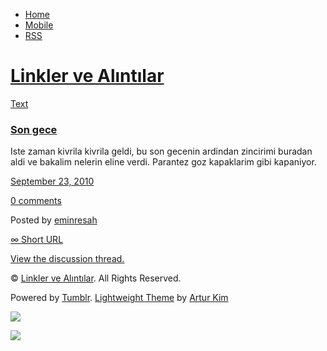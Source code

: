 -   [Home](/)
-   [Mobile](/mobile)
-   [RSS](http://eminresah.tumblr.com/rss)

[Linkler ve Alıntılar](/)
=========================

[Text](http://eminresah.tumblr.com/post/1174624946/son-gece)

### [Son gece](http://eminresah.tumblr.com/post/1174624946/son-gece)

Iste zaman kivrila kivrila geldi, bu son gecenin ardindan zincirimi
buradan aldi ve bakalim nelerin eline verdi. Parantez goz kapaklarim
gibi kapaniyor.

[September 23,
2010](http://eminresah.tumblr.com/post/1174624946/son-gece)

[0
comments](http://eminresah.tumblr.com/post/1174624946/son-gece#disqus_thread)

Posted by [eminresah](http://eminresah.tumblr.com/)

[∞ Short URL](http://tmblr.co/ZWS1Oy160rgo)

[View the discussion thread.](http://erblog.disqus.com/?url=ref)

© [Linkler ve Alıntılar](/). All Rights Reserved.

Powered by [Tumblr](http://tumblr.com). [Lightweight
Theme](http://www.tumblr.com/theme/10820) by [Artur
Kim](http://arturkim.com)

![](https://px.srvcs.tumblr.com/impixu?T=1434918741&J=eyJ0eXBlIjoidXJsIiwidXJsIjoiaHR0cDpcL1wvZW1pbnJlc2FoLnR1bWJsci5jb21cL3Bvc3RcLzExNzQ2MjQ5NDZcL3Nvbi1nZWNlIiwicmVxdHlwZSI6MCwicm91dGUiOiJcL3Bvc3RcLzppZFwvOnN1bW1hcnkiLCJub3NjcmlwdCI6MX0=&U=GMKPFAFEII&K=e9ea1c676225e19632cef2d757122f22d450760a1526cd30d637d662d33cc361&R=)

![](https://px.srvcs.tumblr.com/impixu?T=1434918741&J=eyJ0eXBlIjoicG9zdCIsInVybCI6Imh0dHA6XC9cL2VtaW5yZXNhaC50dW1ibHIuY29tXC9wb3N0XC8xMTc0NjI0OTQ2XC9zb24tZ2VjZSIsInJlcXR5cGUiOjAsInJvdXRlIjoiXC9wb3N0XC86aWRcLzpzdW1tYXJ5IiwicG9zdHMiOlt7InBvc3RpZCI6IjExNzQ2MjQ5NDYiLCJibG9naWQiOiIzNjQ4MDI4Iiwic291cmNlIjozM31dLCJub3NjcmlwdCI6MX0=&U=JNDLCDEPEJ&K=892f0aec8f07873d63ec55a0fb94a8f0d65c69b7961945345a496dff7b185dfa&R=)

